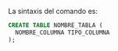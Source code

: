 La sintaxis del comando es:

``` sql
CREATE TABLE NOMBRE_TABLA (
  NOMBRE_COLUMNA TIPO_COLUMNA
);
```
